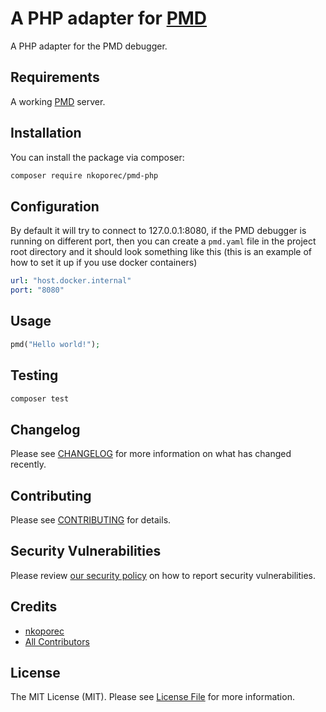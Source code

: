 # A PHP adapter for [PMD](https://github.com/nkoporec/pmd)

A PHP adapter for the PMD debugger.

## Requirements

A working [PMD](https://github.com/nkoporec/pmd) server.

## Installation

You can install the package via composer:

```bash
composer require nkoporec/pmd-php
```

## Configuration

By default it will try to connect to 127.0.0.1:8080, if the PMD debugger is running on different port, then you can create a `pmd.yaml` file in the project root directory and it should look something like this (this is an example of how to set it up if you use docker containers)

```yaml
url: "host.docker.internal"
port: "8080"
```


## Usage

```php
pmd("Hello world!");
```

## Testing

```bash
composer test
```

## Changelog

Please see [CHANGELOG](CHANGELOG.md) for more information on what has changed recently.

## Contributing

Please see [CONTRIBUTING](.github/CONTRIBUTING.md) for details.

## Security Vulnerabilities

Please review [our security policy](../../security/policy) on how to report security vulnerabilities.

## Credits

- [nkoporec](https://github.com/nkoporec)
- [All Contributors](../../contributors)

## License

The MIT License (MIT). Please see [License File](LICENSE.md) for more information.
